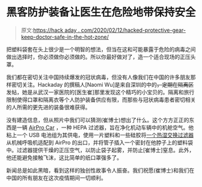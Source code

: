 # 黑客防护装备让医生在危险地带保持安全

> 原文:[https://hack aday . com/2020/02/12/hacked-protective-gear-keep-doctor-safe-in-the-hot-zone/](https://hackaday.com/2020/02/12/hacked-protective-gear-keeps-doctor-safe-in-the-hot-zone/)

把塑料袋套在头上很少是一个明智的想法，但当在这和可能暴露于危险的病毒之间做出选择时，你必须做你必须做的。所以你最好做对了，造一个适合现场的正压头罩。

我们都在密切关注中国持续爆发的冠状病毒，但没有人像我们在中国的许多朋友那样密切关注。Hackaday 的撰稿人[Naomi Wu]是来自深圳的中的~~，定期在隔离区~~发帖，她是从武汉一家医院的[医生崔]那里发现这个精巧的小宝贝的。隔离和旅行限制使得口罩和隔离衣等个人防护装备供应有限，而那些与冠状病毒患者密切相关的人所需的更先进的装备很难获得。

没有建造信息，但从照片中我们可以猜测(崔博士)想出了什么。这个方方正正的东西是一辆 [AirPro Car](http://en.broad.com/ProductShow-1.aspx) ，一种 HEPA 过滤器，旨在净化机动车辆中的机舱空气。他粘上一个 USB 电池组为其供电，使用一片塑料和一些硅胶将[一个热湿交换过滤器](https://en.wikipedia.org/wiki/Heat_and_moisture_exchanger)从机械呼吸机适配到 AirPro 的出口，并将管子插入一个密封在他脖子上的塑料袋中。过滤器提供干燥的正压空气，以防止袋子起雾，并防止[崔博士]窒息。此外，他还能避免接触飞沫，这比简单的纸口罩强多了。

新闻总是如此黑暗，看到这样的独创性故事令人振奋。我们祝愿(崔博士)和我们在中国的所有朋友在这次疫情期间一切顺利。